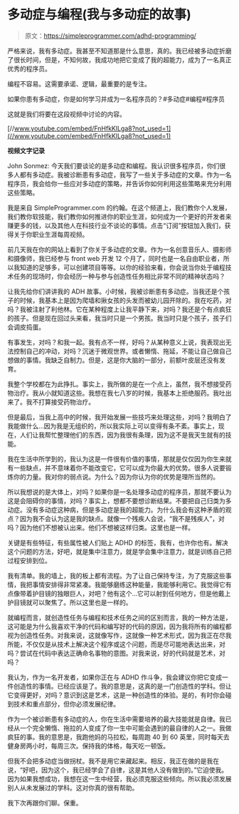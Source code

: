 # 多动症与编程(我与多动症的故事)

> 原文：<https://simpleprogrammer.com/adhd-programming/>

严格来说，我有多动症。我甚至不知道那是什么意思，真的。我已经被多动症折磨了很长时间，但是，不知何故，我成功地把它变成了我的超能力，成为了一名真正优秀的程序员。

编程不容易。这需要承诺、逻辑，最重要的是专注。

如果你患有多动症，你是如何学习并成为一名程序员的？#多动症#编程#程序员

这就是我们将要在这段视频中讨论的内容。

[//www.youtube.com/embed/FnHfkKlLga8?not_used=1](//www.youtube.com/embed/FnHfkKlLga8?not_used=1)

**视频文字记录**

John Sonmez: 今天我们要谈论的是多动症和编程。我认识很多程序员，你们很多人都有多动症。我被诊断患有多动症，我写了一些关于多动症的文章。作为一名程序员，我会给你一些应对多动症的策略，并告诉你如何利用这些策略来充分利用这些策略。

我是来自 SimpleProgrammer.com 的约翰。在这个频道上，我们教你个人发展，我们教你软技能，我们教你如何推进你的职业生涯，如何成为一个更好的开发者来赚更多的钱，以及其他人在科技行业不谈论的事情。点击“订阅”按钮加入我们，获得关于你职业生涯每周视频。

前几天我在你的网站上看到了你关于多动症的文章。作为一名创意音乐人、摄影师和摄像师，我已经参与 front web 开发 12 个月了，同时也是一名自由职业者，所以我知道的足够多，可以创建项目等等。以你的经验来看，你会说当你处于编程技术任务的现场时，你会经历一种与参与创造性任务相比非常不同的精神状态吗？

让我先给你们讲讲我的 ADH 故事。小时候，我被诊断患有多动症。当我还是个孩子的时候，我基本上是因为爬墙和揪女孩的头发而被幼儿园开除的。我在吃药，对吗？我被注射了利他林。它在某种程度上让我平静下来，对吗？我还是个有点疯狂的孩子。但是现在回过头来看，我当时只是一个男孩。我当时只是个孩子，孩子们会调皮捣蛋。

有事发生，对吗？和我一起。我有点不一样，好吗？从某种意义上说，我表现出无法控制自己的冲动，对吗？沉迷于微观世界。或者懒惰、拖延，不能让自己做自己想做的事情。我缺乏自制力。但是，这是你大脑的一部分，前额叶皮层还没有发育。

我整个学校都在为此挣扎。事实上，我所做的是在一个点上，虽然，我不想接受药物治疗。我从小就知道这些。我想在我七八岁的时候，我基本上拒绝服药。我吐出来了。我不打算接受药物治疗。

但是最后，当我上高中的时候，我开始发展一些技巧来处理这些，对吗？我明白了我能做什么…因为我是无组织的，所以我实际上可以变得有条不紊。事实上，现在，人们让我帮忙整理他们的东西，因为我很有条理，因为这不是我天生就有的技能。

我在生活中所学到的，我认为这是一件很有价值的事情，那就是仅仅因为你生来就有一些缺点，并不意味着你不能改变它，它可以成为你最大的优势。很多人说要锻炼你的力量。我对你的弱点说。为什么？因为你认为你的优势是理所当然的。

所以我想说的是大体上，对吗？如果你是一名处理多动症的程序员，那就不要认为这是会阻碍你的事情，对吗？事实上，想都不要想诊断结果。不要把自己归类为多动症。没有多动症这种病，但是多动症是我的超能力。为什么我会有这种矛盾的观点？因为我不会认为这是我的缺点。就像一个残疾人会说，“我不是残疾人”，对吗？因为他们不想被认出来。他们不想被这样归类。这里也是一样。

关键是有些特征，有些属性被人们贴上 ADHD 的标签，我有，也许你也有。解决这个问题的方法，好吧，就是集中注意力，就是学会集中注意力，就是训练自己把过程安排到位。

我有清单。我的墙上，我的板上都有流程。为了让自己保持专注，为了克服这些事情，我把事情安排得非常紧凑。我能够磨练这种能量，我能够利用它。我觉得它有点像带着护目镜的独眼巨人，对吧？他有这个…它可以射到任何地方，但是他戴上护目镜就可以聚焦了。所以这里也是一样的。

就编程而言，就创造性任务与编程和技术任务之间的区别而言，我的一种方法是，这可能是为什么我喜欢干净的代码和编写好的代码的原因，因为我将所有的编程都视为创造性任务。对我来说，这就像写作，这就像一种艺术形式，因为我正在尽我所能，不仅仅是从技术上解决这个程序或这个问题，而是尽可能地表达出来，对吗？尝试在代码中表达正确命名事物的意图。对我来说，好的代码就是艺术，对吗？

我认为，作为一名开发者，如果你正在与 ADHD 作斗争，我会建议你把它变成一件创造性的事情。已经应该是了。我的意思是，这真的是一门创造性的学科。但让它变得更好，对吗？意识到这是艺术，这是一种创造性的体验。是的，有时你会碰到技术和重点部分，但你必须发展纪律。

作为一个被诊断患有多动症的人，你在生活中需要培养的最大技能就是自律。我已经从一个完全懒惰、拖拉的人变成了你一生中可能会遇到的最自律的人之一。我做疯狂的事。我的意思是，我跑他妈的马拉松，每周跑 40 到 60 英里，同时每天去健身房两小时，每周三次。保持我的体格，每天吃一顿饭。

但我不会把多动症当做拐杖。我不是用它来藏起来。相反，我正在做的是我在说，“好吧，因为这个，我已经学会了自律，这是其他人没有做到的。”它迫使我。因为如果我想成功，我想在这一生中经营，我必须克服这些倾向。所以我必须发展别人从未发展过的学科。这对你真的很有帮助。

我下次再跟你们聊。保重。